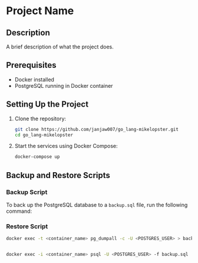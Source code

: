 # Project Name

## Description

A brief description of what the project does.

## Prerequisites

- Docker installed
- PostgreSQL running in Docker container

## Setting Up the Project

1. Clone the repository:

   ```bash
   git clone https://github.com/janjaw007/go_lang-mikelopster.git
   cd go_lang-mikelopster
   ```

2. Start the services using Docker Compose:
   ```bash
   docker-compose up
   ```

## Backup and Restore Scripts

### Backup Script

To back up the PostgreSQL database to a `backup.sql` file, run the following command:

### Restore Script

```bash
docker exec -t <container_name> pg_dumpall -c -U <POSTGRES_USER> > backup.sql


docker exec -i <container_name> psql -U <POSTGRES_USER> -f backup.sql
```
